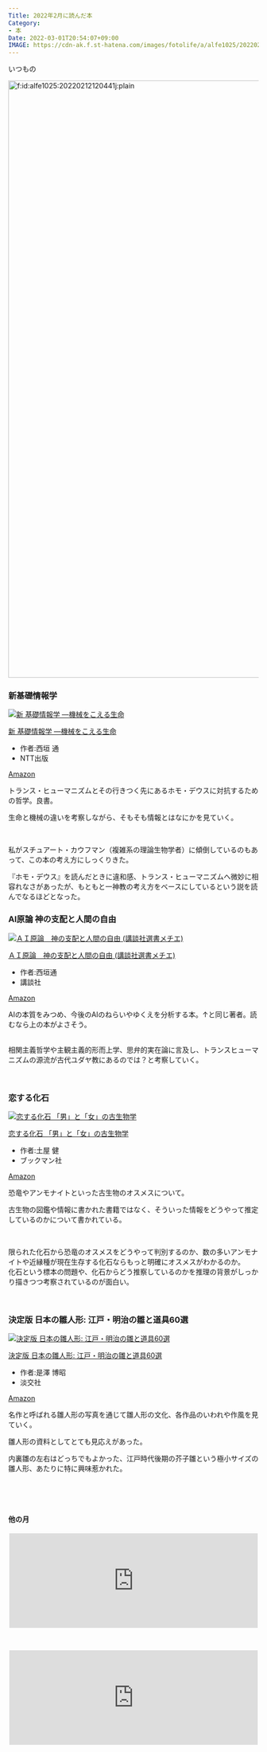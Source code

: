 ```yaml
---
Title: 2022年2月に読んだ本
Category:
- 本
Date: 2022-03-01T20:54:07+09:00
IMAGE: https://cdn-ak.f.st-hatena.com/images/fotolife/a/alfe1025/20220212/20220212120441.jpg
---
```


<p>いつもの</p>
<p><img src="https://cdn-ak.f.st-hatena.com/images/fotolife/a/alfe1025/20220212/20220212120441.jpg" alt="f:id:alfe1025:20220212120441j:plain" width="1200" loading="lazy" title="" class="hatena-fotolife" itemprop="image" /></p>

### 新基礎情報学

<div class="freezed">
<div class="external-link-detail"><a href="https://www.amazon.co.jp/dp/4757103999?tag=ab1025-22&amp;linkCode=osi&amp;th=1&amp;psc=1" class="external-link-detail-image-link" target="_blank" rel="noopener"><img src="https://m.media-amazon.com/images/I/41zW4UCD85S._SL500_.jpg" class="external-link-detail-image" alt="新 基礎情報学 ―機械をこえる生命" title="新 基礎情報学 ―機械をこえる生命" /></a>
<div class="external-link-detail-info">
<p class="external-link-detail-title"><a href="https://www.amazon.co.jp/dp/4757103999?tag=ab1025-22&amp;linkCode=osi&amp;th=1&amp;psc=1" target="_blank" rel="noopener">新 基礎情報学 ―機械をこえる生命</a></p>
<ul class="external-link-detail-meta">
<li><span class="external-link-detail-label">作者:</span>西垣 通</li>
<li>NTT出版</li>
</ul>
<a href="https://www.amazon.co.jp/dp/4757103999?tag=ab1025-22&amp;linkCode=osi&amp;th=1&amp;psc=1" class="asin-detail-buy" target="_blank" rel="noopener">Amazon</a></div>
</div>
</div>
<p>トランス・ヒューマニズムとその行きつく先にあるホモ・デウスに対抗するための哲学。良書。</p>
<p>生命と機械の違いを考察しながら、そもそも情報とはなにかを見ていく。</p>
<p> </p>
<p>私がスチュアート・カウフマン（複雑系の理論生物学者）に傾倒しているのもあって、この本の考え方にしっくりきた。</p>
<p>『ホモ・デウス』を読んだときに違和感、トランス・ヒューマニズムへ微妙に相容れなさがあったが、もともと一神教の考え方をベースにしているという説を読んでなるほどとなった。</p>

### AI原論 神の支配と人間の自由

<div class="freezed">
<div class="external-link-detail"><a href="https://www.amazon.co.jp/dp/B07BVPM3T1?tag=ab1025-22&amp;linkCode=osi&amp;th=1&amp;psc=1" class="external-link-detail-image-link" target="_blank" rel="noopener"><img src="https://m.media-amazon.com/images/I/418jPN9j3lL._SL500_.jpg" class="external-link-detail-image" alt="ＡＩ原論　神の支配と人間の自由 (講談社選書メチエ)" title="ＡＩ原論　神の支配と人間の自由 (講談社選書メチエ)" /></a>
<div class="external-link-detail-info">
<p class="external-link-detail-title"><a href="https://www.amazon.co.jp/dp/B07BVPM3T1?tag=ab1025-22&amp;linkCode=osi&amp;th=1&amp;psc=1" target="_blank" rel="noopener">ＡＩ原論　神の支配と人間の自由 (講談社選書メチエ)</a></p>
<ul class="external-link-detail-meta">
<li><span class="external-link-detail-label">作者:</span>西垣通</li>
<li>講談社</li>
</ul>
<a href="https://www.amazon.co.jp/dp/B07BVPM3T1?tag=ab1025-22&amp;linkCode=osi&amp;th=1&amp;psc=1" class="asin-detail-buy" target="_blank" rel="noopener">Amazon</a></div>
</div>
</div>
<p>AIの本質をみつめ、今後のAIのねらいやゆくえを分析する本。↑と同じ著者。読むなら上の本がよさそう。</p>
<p><br />相関主義哲学や主観主義的形而上学、思弁的実在論に言及し、トランスヒューマニズムの源流が古代ユダヤ教にあるのでは？と考察していく。</p>
<p> </p>

### 恋する化石

<div class="freezed">
<div class="external-link-detail"><a href="https://www.amazon.co.jp/dp/4893089463?tag=ab1025-22&amp;linkCode=osi&amp;th=1&amp;psc=1" class="external-link-detail-image-link" target="_blank" rel="noopener"><img src="https://m.media-amazon.com/images/I/51BJqtmdpbL._SL500_.jpg" class="external-link-detail-image" alt="恋する化石 「男」と「女」の古生物学" title="恋する化石 「男」と「女」の古生物学" /></a>
<div class="external-link-detail-info">
<p class="external-link-detail-title"><a href="https://www.amazon.co.jp/dp/4893089463?tag=ab1025-22&amp;linkCode=osi&amp;th=1&amp;psc=1" target="_blank" rel="noopener">恋する化石 「男」と「女」の古生物学</a></p>
<ul class="external-link-detail-meta">
<li><span class="external-link-detail-label">作者:</span>土屋 健</li>
<li>ブックマン社</li>
</ul>
<a href="https://www.amazon.co.jp/dp/4893089463?tag=ab1025-22&amp;linkCode=osi&amp;th=1&amp;psc=1" class="asin-detail-buy" target="_blank" rel="noopener">Amazon</a></div>
</div>
</div>
<p>恐竜やアンモナイトといった古生物のオスメスについて。</p>
<p>古生物の図鑑や情報に書かれた書籍ではなく、そういった情報をどうやって推定しているのかについて書かれている。</p>
<p> </p>
<p>限られた化石から恐竜のオスメスをどうやって判別するのか、数の多いアンモナイトや近縁種が現在生存する化石ならもっと明確にオスメスがわかるのか。<br />化石という標本の問題や、化石からどう推察しているのかを推理の背景がしっかり描きつつ考察されているのが面白い。</p>
<p> </p>

### 決定版 日本の雛人形: 江戸・明治の雛と道具60選

<div class="freezed">
<div class="external-link-detail"><a href="https://www.amazon.co.jp/dp/4473038521?tag=ab1025-22&amp;linkCode=osi&amp;th=1&amp;psc=1" class="external-link-detail-image-link" target="_blank" rel="noopener"><img src="https://m.media-amazon.com/images/I/519Xx9NBmnL._SL500_.jpg" class="external-link-detail-image" alt="決定版 日本の雛人形: 江戸・明治の雛と道具60選" title="決定版 日本の雛人形: 江戸・明治の雛と道具60選" /></a>
<div class="external-link-detail-info">
<p class="external-link-detail-title"><a href="https://www.amazon.co.jp/dp/4473038521?tag=ab1025-22&amp;linkCode=osi&amp;th=1&amp;psc=1" target="_blank" rel="noopener">決定版 日本の雛人形: 江戸・明治の雛と道具60選</a></p>
<ul class="external-link-detail-meta">
<li><span class="external-link-detail-label">作者:</span>是澤 博昭</li>
<li>淡交社</li>
</ul>
<a href="https://www.amazon.co.jp/dp/4473038521?tag=ab1025-22&amp;linkCode=osi&amp;th=1&amp;psc=1" class="asin-detail-buy" target="_blank" rel="noopener">Amazon</a></div>
</div>
</div>
<p>名作と呼ばれる雛人形の写真を通じて雛人形の文化、各作品のいわれや作風を見ていく。</p>
<p>雛人形の資料としてとても見応えがあった。</p>
<p>内裏雛の左右はどっちでもよかった、江戸時代後期の芥子雛という極小サイズの雛人形、あたりに特に興味惹かれた。</p>
<p> </p>
<p> </p>
<h4>他の月</h4>
<p><iframe src="https://hatenablog-parts.com/embed?url=https%3A%2F%2Fblog.alfebelow.com%2Fentry%2F2022%2F01%2F31%2F2021%25E5%25B9%25B412%25E6%259C%2588%25E3%2583%25BC2022%25E5%25B9%25B41%25E6%259C%2588%25E3%2581%25AB%25E8%25AA%25AD%25E3%2582%2593%25E3%2581%25A0%25E6%259C%25AC" title="2021年12月ー2022年1月に読んだ本 - FUN YOU BLOG" class="embed-card embed-blogcard" scrolling="no" frameborder="0" style="display: block; width: 100%; height: 190px; max-width: 500px; margin: auto;"></iframe></p>
<p> </p>
<p><iframe src="https://hatenablog-parts.com/embed?url=https%3A%2F%2Fblog.alfebelow.com%2Fentry%2F2021%2F11%2F30%2F2021%25E5%25B9%25B411%25E6%259C%2588%25E3%2581%25AB%25E8%25AA%25AD%25E3%2582%2593%25E3%2581%25A0%25E6%259C%25AC" title="2021年11月に読んだ本 - FUN YOU BLOG" class="embed-card embed-blogcard" scrolling="no" frameborder="0" style="display: block; width: 100%; height: 190px; max-width: 500px; margin: auto;"></iframe></p>
<p> </p>
<p> </p>
